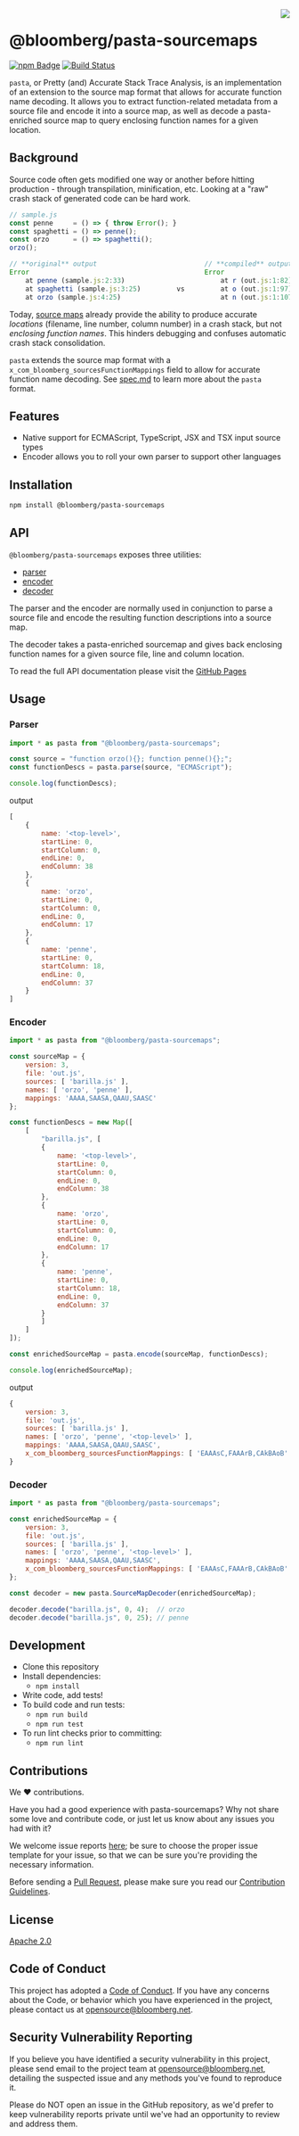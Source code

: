 <img src="assets/pasta_128.png" align="right"/>

# @bloomberg/pasta-sourcemaps

[![npm Badge](https://img.shields.io/npm/v/@bloomberg/pasta-sourcemaps.svg)](https://www.npmjs.com/package/@bloomberg/pasta-sourcemaps)
[![Build Status](https://travis-ci.com/bloomberg/pasta-sourcemaps.svg?branch=master)](https://travis-ci.com/bloomberg/pasta-sourcemaps)

`pasta`, or Pretty (and) Accurate Stack Trace Analysis, is an implementation of an extension to the source map format that allows for accurate function name decoding. It allows you to extract function-related metadata from a source file and encode it into a source map, as well as decode a pasta-enriched source map to query enclosing function names for a given location.

## Background

Source code often gets modified one way or another before hitting production - through transpilation, minification, etc. Looking at a "raw" crash stack of generated code can be hard work.

```javascript
// sample.js
const penne     = () => { throw Error(); }
const spaghetti = () => penne();
const orzo      = () => spaghetti();
orzo();
```

```javascript
// **original** output                           // **compiled** output
Error                                            Error
    at penne (sample.js:2:33)                        at r (out.js:1:82)
    at spaghetti (sample.js:3:25)         vs         at o (out.js:1:97)
    at orzo (sample.js:4:25)                         at n (out.js:1:107)
```

Today, [source maps](https://docs.google.com/document/d/1U1RGAehQwRypUTovF1KRlpiOFze0b-_2gc6fAH0KY0k/edit?hl=en_US&pli=1&pli=1)
already provide the ability to produce accurate _locations_ (filename, line number, column number) in a crash stack, but not _enclosing
function names_. This hinders debugging and confuses automatic crash stack consolidation.

`pasta` extends the source map format with a `x_com_bloomberg_sourcesFunctionMappings` field to allow for accurate function name decoding. See [spec.md](spec.md) to learn more about the `pasta` format.

## Features

- Native support for ECMAScript, TypeScript, JSX and TSX input source types
- Encoder allows you to roll your own parser to support other languages

## Installation

```bash
npm install @bloomberg/pasta-sourcemaps
```

## API

`@bloomberg/pasta-sourcemaps` exposes three utilities:

- [parser](src/parser.ts)
- [encoder](src/encoder.ts)
- [decoder](src/decoder.ts)

The parser and the encoder are normally used in conjunction to parse a source file and encode the resulting function descriptions into a source map.

The decoder takes a pasta-enriched sourcemap and gives back enclosing function names for a given source file, line and column location.

To read the full API documentation please visit the [GitHub Pages](https://bloomberg.github.io/pasta-sourcemaps/)

## Usage

### Parser

```javascript
import * as pasta from "@bloomberg/pasta-sourcemaps";

const source = "function orzo(){}; function penne(){};";
const functionDescs = pasta.parse(source, "ECMAScript");

console.log(functionDescs);
```

output

```javascript
[
    {
        name: '<top-level>',
        startLine: 0,
        startColumn: 0,
        endLine: 0,
        endColumn: 38
    },
    {
        name: 'orzo',
        startLine: 0,
        startColumn: 0,
        endLine: 0,
        endColumn: 17
    },
    {
        name: 'penne',
        startLine: 0,
        startColumn: 18,
        endLine: 0,
        endColumn: 37
    }
]
```

### Encoder

```javascript
import * as pasta from "@bloomberg/pasta-sourcemaps";

const sourceMap = {
    version: 3,
    file: 'out.js',
    sources: [ 'barilla.js' ],
    names: [ 'orzo', 'penne' ],
    mappings: 'AAAA,SAASA,QAAU,SAASC'
};

const functionDescs = new Map([
    [
        "barilla.js", [
        {
            name: '<top-level>',
            startLine: 0,
            startColumn: 0,
            endLine: 0,
            endColumn: 38
        },
        {
            name: 'orzo',
            startLine: 0,
            startColumn: 0,
            endLine: 0,
            endColumn: 17
        },
        {
            name: 'penne',
            startLine: 0,
            startColumn: 18,
            endLine: 0,
            endColumn: 37
        }
        ]
    ]
]);

const enrichedSourceMap = pasta.encode(sourceMap, functionDescs);

console.log(enrichedSourceMap);
```

output

```javascript
{
    version: 3,
    file: 'out.js',
    sources: [ 'barilla.js' ],
    names: [ 'orzo', 'penne', '<top-level>' ],
    mappings: 'AAAA,SAASA,QAAU,SAASC',
    x_com_bloomberg_sourcesFunctionMappings: [ 'EAAAsC,FAAArB,CAkBAoB' ]
}
```

### Decoder

```javascript
import * as pasta from "@bloomberg/pasta-sourcemaps";

const enrichedSourceMap = {
    version: 3,
    file: 'out.js',
    sources: [ 'barilla.js' ],
    names: [ 'orzo', 'penne', '<top-level>' ],
    mappings: 'AAAA,SAASA,QAAU,SAASC',
    x_com_bloomberg_sourcesFunctionMappings: [ 'EAAAsC,FAAArB,CAkBAoB' ]
};

const decoder = new pasta.SourceMapDecoder(enrichedSourceMap);

decoder.decode("barilla.js", 0, 4);  // orzo
decoder.decode("barilla.js", 0, 25); // penne
```

## Development

- Clone this repository
- Install dependencies:
  - `npm install`
- Write code, add tests!
- To build code and run tests:
  - `npm run build`
  - `npm run test`
- To run lint checks prior to committing:
  - `npm run lint`

## Contributions

We :heart: contributions.

Have you had a good experience with pasta-sourcemaps? Why not share some love
and contribute code, or just let us know about any issues you had with it?

We welcome issue reports [here](../../issues); be sure to choose the proper
issue template for your issue, so that we can be sure you're providing the
necessary information.

Before sending a [Pull Request](../../pulls), please make sure you read our
[Contribution Guidelines](https://github.com/bloomberg/.github/blob/master/CONTRIBUTING.md).

## License

[Apache 2.0](LICENSE)

## Code of Conduct

This project has adopted a
[Code of Conduct](https://github.com/bloomberg/.github/blob/master/CODE_OF_CONDUCT.md).
If you have any concerns about the Code, or behavior which you have experienced
in the project, please contact us at opensource@bloomberg.net.

## Security Vulnerability Reporting

If you believe you have identified a security vulnerability in this project,
please send email to the project team at opensource@bloomberg.net, detailing
the suspected issue and any methods you've found to reproduce it.

Please do NOT open an issue in the GitHub repository, as we'd prefer to keep
vulnerability reports private until we've had an opportunity to review and
address them.
